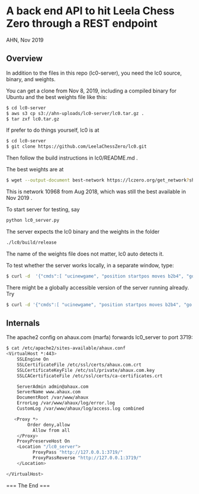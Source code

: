 
A back end API to hit Leela Chess Zero through a REST endpoint
========================================================================
AHN, Nov 2019

Overview
----------

In addition to the files in this repo (lc0-server), you need the lc0 source, binary, and weights.

You can get a clone from Nov 8, 2019, including a compiled binary for Ubuntu
and the best weights file like this:

```bash
$ cd lc0-server
$ aws s3 cp s3://ahn-uploads/lc0-server/lc0.tar.gz .
$ tar zxf lc0.tar.gz
```

If prefer to do things yourself, lc0 is at

```bash
$ cd lc0-server
$ git clone https://github.com/LeelaChessZero/lc0.git
```


Then follow the build instructions in lc0/README.md .

The best weights are at


```bash
$ wget --output-document best-network https://lczero.org/get_network?sha=8e36e7bb2f857eadf3163cb5d6cc3c5800fac0eba5951f8b1e51e3b732ee938b
```
This is network 10968 from Aug 2018, which was still the best available in Nov 2019 .

To start server for testing, say

```bash
python lc0_server.py
```

The server expects the lc0 binary and the weights in the folder

```bash
./lc0/build/release
```

The name of the weights file does not matter, lc0 auto detects it.

To test whether the server works locally, in a separate window, type:

```bash
$ curl -d  '{"cmds":[ "ucinewgame", "position startpos moves b2b4", "go nodes 1" ]}' -H "Content-Type: application/json" -X POST http://127.0.0.1:3718/send_cmd
```

There might be a globally accessible version of the server running already. Try

```bash
$ curl -d '{"cmds":[ "ucinewgame", "position startpos moves b2b4", "go nodes 1" ]}' -H "Content-Type: application/json" -X POST https://ahaux.com/lc0_server/send_cmd
```

Internals
-----------

The apache2 config on ahaux.com (marfa) forwards lc0_server to port 3719:

```bash
$ cat /etc/apache2/sites-available/ahaux.conf
<VirtualHost *:443>
    SSLEngine On
    SSLCertificateFile /etc/ssl/certs/ahaux.com.crt
    SSLCertificateKeyFile /etc/ssl/private/ahaux.com.key
    SSLCACertificateFile /etc/ssl/certs/ca-certificates.crt

    ServerAdmin admin@ahaux.com
    ServerName www.ahaux.com
    DocumentRoot /var/www/ahaux
    ErrorLog /var/www/ahaux/log/error.log
    CustomLog /var/www/ahaux/log/access.log combined

   <Proxy *>
        Order deny,allow
          Allow from all
    </Proxy>
    ProxyPreserveHost On
    <Location "/lc0_server">
          ProxyPass "http://127.0.0.1:3719/"
          ProxyPassReverse "http://127.0.0.1:3719/"
    </Location>

</VirtualHost>
```






<!-- Deployment Process for leela-server -->
<!-- ------------------------------------- -->
<!-- Log into the server (marfa), then: -->

<!-- $ cd /var/www/leela-server -->
<!-- $ systemctl stop leela-server -->
<!-- $ git pull origin master -->
<!-- $ git submodule update --init --recursive -->
<!-- $ systemctl start leela-server -->

<!-- The service configuration is in -->

<!-- /etc/systemd/system/leela-server.service: -->

<!-- [Unit] -->
<!-- Description=leela-server -->
<!-- After=network.target -->

<!-- [Service] -->
<!-- User=ahauenst -->
<!-- Restart=on-failure -->
<!-- WorkingDirectory=/var/www/leela-server -->
<!-- ExecStart=/home/ahauenst/miniconda/envs/venv-dlgo/bin/gunicorn -c /var/www/leela-server/gunicorn.conf -b 0.0.0.0:2719 -w 1 leela_server:app -->

<!-- [Install] -->
<!-- WantedBy=multi-user.target -->

<!-- Enable the service with -->

<!-- $ sudo systemctl daemon-reload -->
<!-- $ sudo systemctl enable leela-server -->

<!-- Deployment Process for leela-one-playout (the Web front end) -->
<!-- -------------------------------------------------------------- -->

<!-- The heroku push happens through github. -->
<!-- Log into the server (marfa), then: -->

<!-- $ cd /var/www/leela-server/leela-one-playout -->
<!-- $ git pull origin dev -->
<!-- $ git pull origin master -->
<!-- << Change the server address to prod in static/main.js >> -->
<!-- $ git merge dev -->
<!-- $ git push origin master -->

<!-- Log out of the server. -->
<!-- On your desktop, do -->

<!-- $ heroku logs -t --app leela-one-playout -->

<!-- to see if things are OK. -->

<!-- Point your browser at -->
<!-- https://leela-one-playout.herokuapp.com -->


=== The End ===

